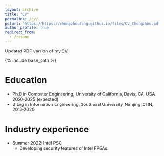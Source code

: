```yaml
---
layout: archive
title: "CV"
permalink: /cv/
pdfurl: 'https://https://chongzhoufang.github.io/files/CV_Chongzhou.pdf'
author_profile: true
redirect_from:
  - /resume
---
```


<p>Updated PDF version of my <a href="https://https://chongzhoufang.github.io/files/CV_Chongzhou.pdf">CV</a>.</p>

{% include base_path %}

Education
======
* Ph.D in Computer Engineering, University of California, Davis, CA, USA 2020-2025 (expected)
* B.Eng in Information Engineering, Southeast University, Nanjing, CHN, 2016-2020

Industry experience
======
* Summer 2022: Intel PSG
  * Developing security features of Intel FPGAs.
